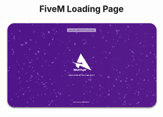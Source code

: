 <h1 align="center">FiveM Loading Page</h1>

<p align="center">
    <img src="https://raw.githubusercontent.com/h03ein72/fivem_loading/main/git_picture.png" alt="Project Picture">
</p>

